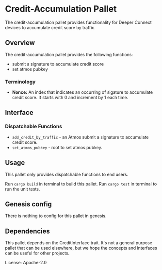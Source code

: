 # Credit-Accumulation Pallet

The credit-accumulation pallet provides functionality for Deeper Connect devices to accumulate credit score by traffic.

## Overview

The credit-accumulation pallet provides the following functions:

- submit a signature to accumulate credit score
- set atmos pubkey


### Terminology

- **Nonce:** An index that indicates an occurring of sigature to accumulate credit score. It starts with 0 and increment by 1 each time.

## Interface

### Dispatchable Functions

- `add_credit_by_traffic` - an Atmos submit a signature to accumulate credit score.
- `set_atmos_pubkey` - root to set atmos pubkey.

## Usage

This pallet only provides dispatchable functions to end users.

Run `cargo build` in terminal to build this pallet.
Run `cargo test` in terminal to run the unit tests. 

## Genesis config

There is nothing to config for this pallet in genesis.

## Dependencies

This pallet depends on the CreditInterface trait. It's not a general purpose pallet that can be used elsewhere, but we hope the concepts and interfaces can be useful for other projects.

License: Apache-2.0

